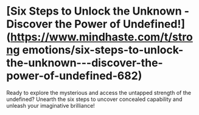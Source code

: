 
# [Six Steps to Unlock the Unknown - Discover the Power of Undefined!](https://www.mindhaste.com/t/strong emotions/six-steps-to-unlock-the-unknown---discover-the-power-of-undefined-682)

Ready to explore the mysterious and access the untapped strength of the undefined? Unearth the six steps to uncover concealed capability and unleash your imaginative brilliance!
    